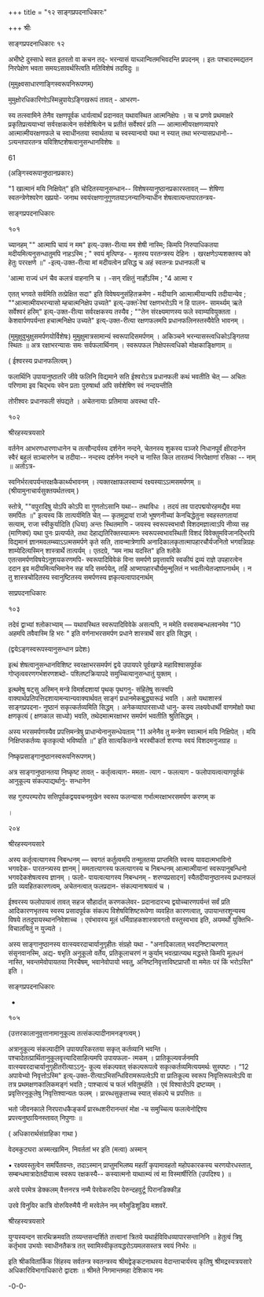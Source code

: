+++
title = "१२ साङ्गप्रपदनाधिकारः"

+++
श्रीः 

साङ्गप्रपदनाधिकारः १२ 

अभीष्टे दुस्साधे स्वत इतरतो वा कचन तद्- भरन्यासं याच्ञान्वितमभिवदन्ति प्रपदनम् । इतः पश्चादस्मद्यतन निरपेक्षेण भवता समयऽसावर्थस्त्विति मतिविशेषं तदविदुः ॥ 

(मुमुक्ष्वसाधारणाङ्गिस्वरूपनिरूपणम्) 

मुमुक्षोरधिकारिणोऽस्मिन्नुपायेऽङ्गिखरूपं तावत् - आभरण- 

स्य तत्स्वामिने तेनैव रक्षणपूर्वक धार्यत्वार्थं प्रदानवत् यथावस्थित आत्मनिक्षेपः । स च प्रणवे प्रथमाक्षरे प्रकृतिप्रत्ययाभ्यां सर्वरक्षकत्वेन सर्वशेषित्वेन च प्रतीतं सर्वेश्वरं प्रति — आत्मात्मीयरक्षणव्यापारे आत्मात्मीयरक्षणफले च स्वाधीनतया स्वार्थतया च स्वस्यान्वयो यथा न स्यात् तथा भरन्यासप्रधानो-- ऽत्यन्तपारतन्त्र यविशिष्टशेषत्वानुसन्धानविशेषः ॥ 

61 

(अङ्गिस्वरूपानुष्ठानप्रकारः) 

"1 खात्मानं मयि निक्षिपेत्” इति चोदितस्यानुसन्धान-- विशेषस्यानुष्ठानप्रकारस्तावत् — शेषिणा स्वतन्त्रेणेश्वरेण खप्रयो- जनाथ स्वयंरक्षणानुगुणतयाऽनन्यानिन्याधीन शेषत्वात्यन्तपारतन्त्रय- 

साङ्गप्रपदनाधिकारः 

१०१ 

च्यानहम् "" आत्मापि चायं न मम" इत्य्-उक्त-रीत्या मम शेषी नास्मि; किमपि निरुपाधिकतया मदीयमित्यनुसन्धातुमपि नाहऽस्मि ; " स्वयं मृत्पिण्ड- - मृतस्य परतन्त्रस्य देहिनः । खरक्षणेऽप्यशक्तस्य को हेतुः पररक्षणे ॥" -इत्य्-उक्त-रीत्या मां मदीयत्वेन प्रसिद्ध च अहं स्वतन्त्रः प्रधानफली च 

'आत्मा राज्यं धनं चैव कलत्रं वाहनानि च । -सन् रक्षितुं नार्होऽस्मि ; "4 आत्मा र 

एतत् भगवते सर्वमिति तत्प्रेक्षित सदा" इति विवेषयनुसंहितक्रमेण - मदीयानि आत्मात्मीयान्यपि तदीयान्येव ; ""आत्मात्मीयभरन्यासो म्हचात्मनिक्षेप उच्यते" इत्य्-उक्त-ेरेषां रक्षणभरोऽपि न हि पालन- सामर्थ्यम् ऋते सर्वेश्वरं हरिम्" इत्य्-उक्त-रीत्या सर्वरक्षकस्य तस्यैव ; ""तेन संरक्ष्यमाणस्य फले स्वाम्यवियुक्तता । केशवार्पणपर्यन्ता हचात्मनिक्षेप उच्यते" इत्य्-उक्त-रीत्या रक्षणफलमपि प्रधानफलिनस्तस्यैवेति भावनम् । 

(मुमुक्षुवुभुक्षुसमर्पणयोर्विशेषः) मुमुक्षुमात्रसामान्यं स्वरूपादिसमर्पणम् । अकिञ्चने भरन्यासस्त्वधिकोऽङ्गितया स्थितः ॥ अत्र रक्षाभरन्यासः समः सर्वफलार्थिनाम् । स्वरूपफल निक्षेपस्त्वधिको मोक्षकाङ्क्षिणाम् ॥ 

( ईश्वरस्य प्रधानफलित्वम् ) 

फलार्थिनि उपायानुष्ठातरि जीवे फलिनि विद्यमाने सति ईश्वरोऽत्र प्रधानफली कथं भवतीति चेत् — अचितः परिणामा इव चिद्भयः स्वेन प्रताः पुरुषार्था अपि सर्वशेषिण स्वं नन्दयन्तीति 

तोरीश्वरः प्रधानफली संपद्यते । अचेतनायाः प्रतिमाया अवस्था परि- 

१०२ 

श्रीरहस्यत्रयसारे 

वर्तनेन आभरणधारणाधानेन च तत्सौन्दर्यस्य दर्शनेन नन्दने, चेतनस्य शुकस्य पञ्जरे निधानपूर्वं क्षीरदानेन स्वैरं बहुलं सञ्चारणेन च तदीया-- नन्दस्य दर्शनेन नन्दने च नास्ति किल तारतम्यं निरपेक्षाणां रसिका -- नाम् ॥ अतोऽत्र- 

स्वनिर्भरत्वपर्यन्तरक्षकैकार्थ्यभावनम् । त्यक्तरक्षाफलस्वाम्यं रक्ष्यस्याऽऽत्मसमर्पणम् ॥ (श्रीयामुनाचार्यसुक्तयर्थतत्त्वम् ) 

स्तोत्रे, ""वपुरादिषु योऽपि कोऽपि वा गुणतोऽसानि यथा-- तथाविधः । तदयं तव पादपद्मयोरहमद्यैव मया समर्पितः ॥" इत्यस्य किं तात्पर्यमिति चेत् — कृतमुद्रायां राजो भूषणनीच्यां केनचिद्धेतुना स्वहस्तगतायां सत्याम्, राजा स्वीकुर्यादिति (धिया) अन्तः स्थितमाणि - जयस्य स्वरूपस्वभावौ विशदमज्ञात्वाऽपि नीव्या सह (माणिक्यं) यथा पुनः प्रत्यर्प्यते, तथा देहाद्यतिरिक्तस्यात्मनः स्वरूपस्वभावस्थिती विशदं विवेक्तुमविजानद्भिरपि विद्यमानं ज्ञानमवलम्ब्याऽऽत्मसमर्पणे कृते सति, तावन्मात्रेणापि अनादिकालकृतात्मापहारचौर्यजनितो भगवन्निग्रहः शाम्येदित्यस्मिन् शास्त्रार्थे तात्पर्यम् । एतदग्रे, “मम नाथ यदस्ति" इति श्लोके एतत्समर्पणविषयेऽनुशयकरणमपि- स्वरूपादिविवेकं विना समर्पणे प्रवृत्तावपि स्वकीयं द्रव्यं राज्ञे उपहारत्वेन ददान इव मदीयमित्यभिमानेन सह यदि समर्पयेत्, तर्हि आप्मापहारचौर्यमुन्मूलितं न भवतीत्येतज्ज्ञापनार्थम् । न तु शास्त्रचोदितस्य स्वानुष्टितस्य समर्पणस्य ज्ञकृत्यत्वापादनार्थम् 

साप्रपदनाधिकारः 

१०३ 

तदेवं द्वाभ्यां श्लोकाभ्याम् — यथावस्थित स्वरूपादिविवेके असत्यपि, न ममेति वस्वसम्बन्धलवनमेव “10 अहमपि तवैवास्मि हि भरः " इति वर्णनाभरसमर्पण प्रधाने शास्त्रार्थे सार इति सिद्धम् । 

(द्वयेऽङ्गस्वरूपस्यानुसन्धान प्रदेशः) 

इत्थं शेषत्वानुसन्धानविशिष्ट स्वरक्षाभरसमर्पणं द्वये उपायपरे पूर्वखण्डे महाविश्वासपूर्वक गोप्तृत्ववरणगर्भशरणशब्दो- पश्लिष्टक्रियापदे समुच्चित्यानुसन्धातुं युक्तम् । 

इत्थमेषु षट्सु अस्मिन् मन्त्रे विमर्शदशायां पृथक् पृथगनु- संहितेषु सत्स्वपि वाक्यार्थप्रतिपत्तिदशायामन्यान्यवाक्यार्थवत् साङ्गं प्रधानमेकबुद्ध्यारूढं भवति । अतो यथाशास्त्रं साङ्गप्रपदना- नुष्ठानं सकृत्कर्तव्यमिति सिद्धम् । अनेकव्यापारसाध्यो धानु- कस्य लक्ष्यवेधार्थी वाणमोक्षो यथा क्षणकृत्यं ( क्षणकाल साध्यो) भवति, तथेदमात्मरक्षाभर समर्पणं भवतीति श्रुतिसिद्धम् । 

अस्य भरसमर्पणस्यैव प्रपत्तिमन्त्रेषु प्राधान्येनानुसन्धेयताम् "11 अनेनैव तु मन्त्रेण स्वात्मानं मयि निक्षिपेत् । मयि निक्षिप्तकर्तव्यः कृतकृत्यो भविष्यति ॥” इति सात्यकितन्त्रे भरस्वीकर्ता शरण्यः स्वयं विशदमनुजग्राह ॥ 

निष्कृप्रसाङ्गानुष्ठानस्वरूपनिरूपणम् ) 

अत्र साङ्गानुष्ठानतया निष्कृष्ट तावत् - कर्तृत्वत्याग- ममता- त्याग - फलत्याग - फलोपायत्वत्यागपूर्वकं आनुकूल्य संकल्पाद्यर्थानु- सन्धानेन 

सह गुरुपरम्परोप सत्तिपूर्वकद्वयवचनमुखेन स्वरूप फलन्यास गर्भात्मरक्षाभरसमर्पण करणम् क 

। 

२०४ 

श्रीरहस्यनयसारे 

अस्य कर्तृत्वत्यागस्य निबन्धनम् — स्वगतं कर्तुत्वमपि तन्मूलतया प्राप्तमिति स्वस्य यावदात्मभाविनो भगवदेक- पारतन्त्र्यस्य ज्ञानम् | ममतात्यागस्य फलत्यागस्य च निबन्धनम् आत्मात्मीयानां स्वरूपानुबन्धिनो भगवदेकशेषत्वस्य ज्ञानम् । फलो- पायत्वत्यागस्य निबन्धनम् - शरण्यप्रसादन] स्यैतदीयानुष्ठानस्य प्रधानफलं प्रति व्यवहितकारणत्वम्, अचेतनत्वात् फलप्रदान- संकल्पानाश्रयत्वं च । 

ईश्वरस्य फलोपायत्वं तावत् सहज सौहार्दात् करणकलेवर- प्रदानादारभ्य द्वयोच्चारणपर्यन्तं सर्वं प्रति आदिकारणभृतस्य स्वस्य प्रसादपूर्वक संकल्प विशेषविशिष्टरूपेणा व्यवहित कारणत्वात्, उपायान्तरशून्यस्य विषये ततदुपायस्थाननिवेशाच्च । एवंभावस्य मूलं धर्मिग्राहकशास्त्रावगतो वस्तुस्वभाव इति, अयमर्थो युक्तिभि- विचालयितुं न युज्यते । 

अस्य साङ्गानुष्ठानस्य वात्स्यवरदाचार्यानुगृहीतः संग्रहो यथा - "अनादिकालात् भवदनिष्टाचरणात् संसृनवानस्मि, अद्य- षभृति अनुकूलो वर्तेय, प्रतिकूलाचरणं न कुर्याम् भवत्प्रात्प्यथ मद्धस्ते किमपि मूलधनं नास्ति, भवन्तमेवोपायतया निरचैषम्, भवानेवोपायो भवतु, अनिष्टनिवृत्ताविष्टप्राप्तौ वा ममेतः परं किं भरोऽस्ति" इति । 

साङ्गप्रपदनाधिकारः 

- 

१०५ 

(उत्तरकालानुवृत्तानामानुकूल्य तत्संकल्पादीनामनङ्गत्वम् ) 

अत्रानुकूल्य संकल्पादीनि उपायपरिकरतया सकृत् कर्तव्यानि भवन्ति । पश्चादेतत्प्रार्थितानुकूलवृत्त्यादिसाहित्यमपि उपायफला- त्मकम् । प्रातिकूल्यवर्जनमपि वात्स्यवरदाचार्यानुगृहीतरीत्याऽऽनु- कूल्य संकल्पवत् संकल्परूपत्वे सकृत्कर्तव्यमित्ययमर्थः सुस्पष्टः । “12 अपायेभ्यो निवृत्तोऽस्मि" इत्य्-उक्त-रीत्याऽभिसन्धिविरामरूपत्वेऽपि वा प्रातिकूल्य स्वरूप निवृत्तिरूपत्वेऽपि वा तत्र प्रथमक्षणकालिकमङ्गं भवति ; पाश्चात्यं च फलं भवितुमर्हति । एवं विश्वासेऽपि द्रष्टव्यम् । प्रवृत्तिरनुकूलेषु निवृत्तिश्वान्यतः फलम् । प्रारब्धसुकृताच्च स्यात् संकल्पे च प्रपत्तितः ॥ 

भतो जीवनकाले निरपराधकैङ्कर्यं प्रारब्धशरीरानन्तरं मोक्ष -च समुच्चित्य फलत्वेनोद्दिश्य प्रपत्त्यनुष्ठायिनस्तावत् निपुणाः ॥ 

( अधिकारार्थसंग्राहिका गाथा ) 

वेदमकुटघरा अस्मत्खामिन, निवर्ततां भर इति (मत्वा) अस्मान् 

• रक्ष्यवस्तुत्वेन समर्पितवन्तः, तदाऽस्मान् प्राप्तुमभिलष्य महतीं कृपामावहतो महोपकारकस्य चरणयोरधस्तात्, सम्बन्धमात्रादेतदीयात्म स्वरूप रक्षकस्यै-- कस्यात्मनो याथात्म्यं त्वं मा विस्मार्षीरिति (उपदिश्य ) ॥ 

अरवे परमेत्र डेक्कलम् वैत्तनरत्र नम्मै पेरवेकरुदिप पेरुन्दहवुर्टू पिरानडिक्कीड़ 

उरवे विनुयिर कात्रि वोरुयिरुमैयै नी मरवेलेन नम् मरैमुडिशूडिय मशवरें. 

श्रीरहस्यत्रयसारे 

युग्यस्यन्दन सारथिक्रमवति तय्यन्तसन्दर्शिते तत्त्वानां त्रितये यथार्हविविधव्यापारसन्तानिनि ॥ हेतुत्वं त्रिषु कर्तृभाव उभयोः स्वाधीनतैकत्र तत् स्वामिस्वीकृतयद्धरोऽयमलसस्तत्र स्वयं निर्भरः ॥ 

इति श्रीकवितार्किक सिंहस्य सर्वतन्त्र स्वतन्त्रस्य श्रीमद्वेङ्कटनाथस्य वेदान्ताचार्यस्य कृतिषु श्रीमद्रस्यत्रयसारे अधिकारिविभागाधिकारो द्वादशः ॥ श्रीमते निगमान्तमहा देशिकाय नमः 

-0-0- 
